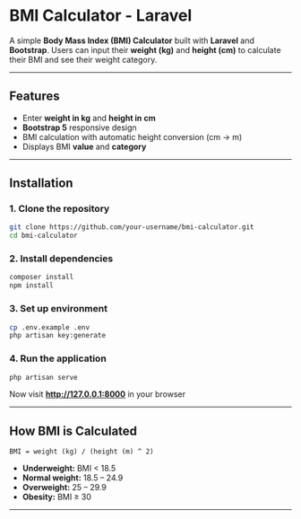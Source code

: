 # BMI Calculator - Laravel
A simple **Body Mass Index (BMI) Calculator** built with **Laravel** and **Bootstrap**. Users can input their **weight (kg)** and **height (cm)** to calculate their BMI and see their weight category.

---

## Features
- Enter **weight in kg** and **height in cm**
- **Bootstrap 5** responsive design
- BMI calculation with automatic height conversion (cm → m)
- Displays BMI **value** and **category**

---

## Installation

### **1. Clone the repository**
```sh
git clone https://github.com/your-username/bmi-calculator.git
cd bmi-calculator
```

### **2. Install dependencies**
```sh
composer install
npm install
```

### **3. Set up environment**
```sh
cp .env.example .env
php artisan key:generate
```

### **4. Run the application**
```sh
php artisan serve
```
Now visit **http://127.0.0.1:8000** in your browser

---

## How BMI is Calculated
```
BMI = weight (kg) / (height (m) ^ 2)
```
- **Underweight:** BMI < 18.5  
- **Normal weight:** 18.5 – 24.9  
- **Overweight:** 25 – 29.9  
- **Obesity:** BMI ≥ 30  

---